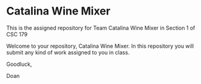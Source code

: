 # Catalina Wine Mixer

This is the assigned repository for Team Catalina Wine Mixer in Section 1 of CSC 179

Welcome to your repository, Catalina Wine Mixer. In this repository you will submit any kind of work assigned to you in class.

Goodluck,

Doan
